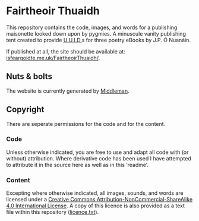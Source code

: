 ﻿# Fairtheoir Thuaidh

This repository contains the code, images, and words for a publishing maisonette looked down upon by pygmies. A minuscule vanity publishing tent created to provide <abbr title="Universally unique identifier" class="initialism">U.U.I.D.</abbr>s for three poetry eBooks by J.P.&#160;Ó&#160;Nuanáin.

If published at all, the site should be available at: [isfeargoidte.me.uk/FairtheoirThuaidh/](https://isfeargoidte.me.uk/FairtheoirThuaidh/).

## Nuts & bolts

The website is currently generated by [Middleman](https://middlemanapp.com).

## Copyright

There are seperate permissions for the code and for the content.

### Code

Unless otherwise indicated, you are free to use and adapt all code with (or without) attribution. Where derivative code has been used I have attempted to attribute it in the source here as well as in this ‘readme’.

### Content

Excepting where otherwise indicated, all images, sounds, and words are licensed under a <a rel="license" href="https://creativecommons.org/licenses/by-nc-sa/4.0/">Creative Commons Attribution-NonCommercial-ShareAlike 4.0 International License</a>. A copy of this licence is also provided as a text file within this repository ([licence.txt](licence.txt)).